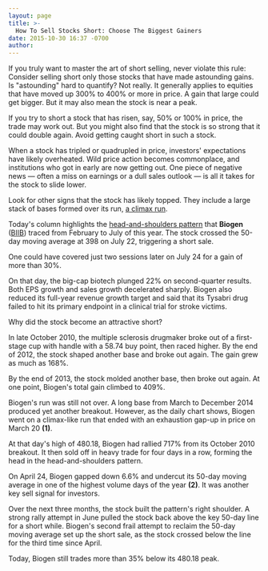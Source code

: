```yaml
---
layout: page
title: >-
  How To Sell Stocks Short: Choose The Biggest Gainers
date: 2015-10-30 16:37 -0700
author: 
---
```





If you truly want to master the art of short selling, never violate this rule: Consider selling short only those stocks that have made astounding gains. Is "astounding" hard to quantify? Not really. It generally applies to equities that have moved up 300% to 400% or more in price. A gain that large could get bigger. But it may also mean the stock is near a peak.


If you try to short a stock that has risen, say, 50% or 100% in price, the trade may work out. But you might also find that the stock is so strong that it could double again. Avoid getting caught short in such a stock.


When a stock has tripled or quadrupled in price, investors' expectations have likely overheated. Wild price action becomes commonplace, and institutions who got in early are now getting out. One piece of negative news — often a miss on earnings or a dull sales outlook — is all it takes for the stock to slide lower.


Look for other signs that the stock has likely topped. They include a large stack of bases formed over its run, [a climax run](http://education.investors.com/investors-corner/612599-how-to-recognize-climax-top.htm).


Today's column highlights the [head-and-shoulders pattern](http://news.investors.com/investing-the-short-side/052915-754890-how-to-sell-stocks-short.htm) that **Biogen** ([BIIB](https://research.investors.com/quote.aspx?symbol=BIIB)) traced from February to July of this year. The stock crossed the 50-day moving average at 398 on July 22, triggering a short sale.


One could have covered just two sessions later on July 24 for a gain of more than 30%.


On that day, the big-cap biotech plunged 22% on second-quarter results. Both EPS growth and sales growth decelerated sharply. Biogen also reduced its full-year revenue growth target and said that its Tysabri drug failed to hit its primary endpoint in a clinical trial for stroke victims.


Why did the stock become an attractive short?


In late October 2010, the multiple sclerosis drugmaker broke out of a first-stage cup with handle with a 58.74 buy point, then raced higher. By the end of 2012, the stock shaped another base and broke out again. The gain grew as much as 168%.


By the end of 2013, the stock molded another base, then broke out again. At one point, Biogen's total gain climbed to 409%.


Biogen's run was still not over. A long base from March to December 2014 produced yet another breakout. However, as the daily chart shows, Biogen went on a climax-like run that ended with an exhaustion gap-up in price on March 20  **(1)**.


At that day's high of 480.18, Biogen had rallied 717% from its October 2010 breakout. It then sold off in heavy trade for four days in a row, forming the head in the head-and-shoulders pattern.


On April 24, Biogen gapped down 6.6% and undercut its 50-day moving average in one of the highest volume days of the year **(2)**. It was another key sell signal for investors.


Over the next three months, the stock built the pattern's right shoulder. A strong rally attempt in June pulled the stock back above the key 50-day line for a short while. Biogen's second frail attempt to reclaim the 50-day moving average set up the short sale, as the stock crossed below the line for the third time since April.


Today, Biogen still trades more than 35% below its 480.18 peak.




